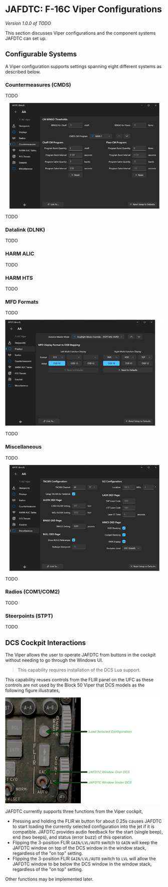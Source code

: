 # JAFDTC: F-16C Viper Configurations

*Version 1.0.0 of TODO*

This section discusses Viper configurations and the component systems JAFDTC can set up.

## Configurable Systems

A Viper configuration supports settings spanning eight different systems as described below.

### Countermeasures (CMDS)

TODO

![](images/Viper_Sys_CMDS.png)

TODO

### Datalink (DLNK)

TODO

### HARM ALIC

TODO

### HARM HTS

TODO

### MFD Formats

TODO

![](images/Viper_Sys_MFD.png)

TODO

### Miscellaneous

TODO

![](images/Viper_Sys_Misc.png)

TODO

### Radios (COM1/COM2)

TODO

### Steerpoints (STPT)

TODO

## DCS Cockpit Interactions

The Viper allows the user to operate JAFDTC from buttons in the cockpit without needing to go
through the Windows UI.

> This capability requires installation of the DCS Lua support. 

This capability reuses controls from the FLIR panel on the UFC as these controls are not used
by the Block 50 Viper that DCS models as the following figure illustrates,

![](images/Viper_UFC_JAFDTC.png)

JAFDTC currently supports three functions from the Viper cockpit,

* Pressing and holding the FLIR `WX` button for about 0.25s causes JAFDTC to start loading
  the currently selected configuration into the jet if it is compatible. JAFDTC provides
  audio feedback for the start (single beep), end (two beeps), and status (error buzz) of
  this operation.
* Flipping the 3-position FLIR `GAIN/LVL/AUTO` switch to `GAIN` will keep the JAFDTC window
  on top of the DCS window in the window stack, regardless of the "on top" setting.
* Flipping the 3-position FLIR `GAIN/LVL/AUTO` switch to `LVL` will allow the JAFDTC window
  to be below the DCS window in the window stack, regardless of the "on top" setting.

Other functions may be implemented later.